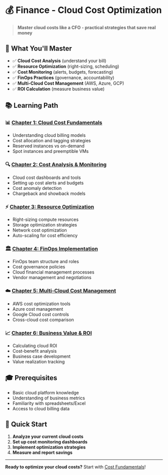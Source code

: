 # 💰 Finance - Cloud Cost Optimization

> **Master cloud costs like a CFO - practical strategies that save real money**

## 🎯 What You'll Master

- ✅ **Cloud Cost Analysis** (understand your bill)
- ✅ **Resource Optimization** (right-sizing, scheduling)
- ✅ **Cost Monitoring** (alerts, budgets, forecasting)
- ✅ **FinOps Practices** (governance, accountability)
- ✅ **Multi-Cloud Cost Management** (AWS, Azure, GCP)
- ✅ **ROI Calculation** (measure business value)

## 📚 Learning Path

### 📊 [Chapter 1: Cloud Cost Fundamentals](./01-cost-fundamentals/)
- Understanding cloud billing models
- Cost allocation and tagging strategies
- Reserved instances vs on-demand
- Spot instances and preemptible VMs

### 🔍 [Chapter 2: Cost Analysis & Monitoring](./02-cost-analysis/)
- Cloud cost dashboards and tools
- Setting up cost alerts and budgets
- Cost anomaly detection
- Chargeback and showback models

### ⚡ [Chapter 3: Resource Optimization](./03-resource-optimization/)
- Right-sizing compute resources
- Storage optimization strategies
- Network cost optimization
- Auto-scaling for cost efficiency

### 🏛️ [Chapter 4: FinOps Implementation](./04-finops-practices/)
- FinOps team structure and roles
- Cost governance policies
- Cloud financial management processes
- Vendor management and negotiations

### ☁️ [Chapter 5: Multi-Cloud Cost Management](./05-multi-cloud-costs/)
- AWS cost optimization tools
- Azure cost management
- Google Cloud cost controls
- Cross-cloud cost comparison

### 📈 [Chapter 6: Business Value & ROI](./06-business-value/)
- Calculating cloud ROI
- Cost-benefit analysis
- Business case development
- Value realization tracking

## 🎓 Prerequisites

- Basic cloud platform knowledge
- Understanding of business metrics
- Familiarity with spreadsheets/Excel
- Access to cloud billing data

## 🚀 Quick Start

1. **Analyze your current cloud costs**
2. **Set up cost monitoring dashboards**
3. **Implement optimization strategies**
4. **Measure and report savings**

---

**Ready to optimize your cloud costs?** Start with [Cost Fundamentals](./01-cost-fundamentals/)!